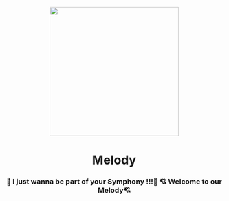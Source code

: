 <p align=center>
    <image src="./assets/default-album.png" height="300" />
</p>
<h1 align="center">Melody</h1>
<h3 align="center">
   🎹 I just wanna be part of your Symphony !!!🎻
    💘 Welcome to our Melody💘
</h3>

